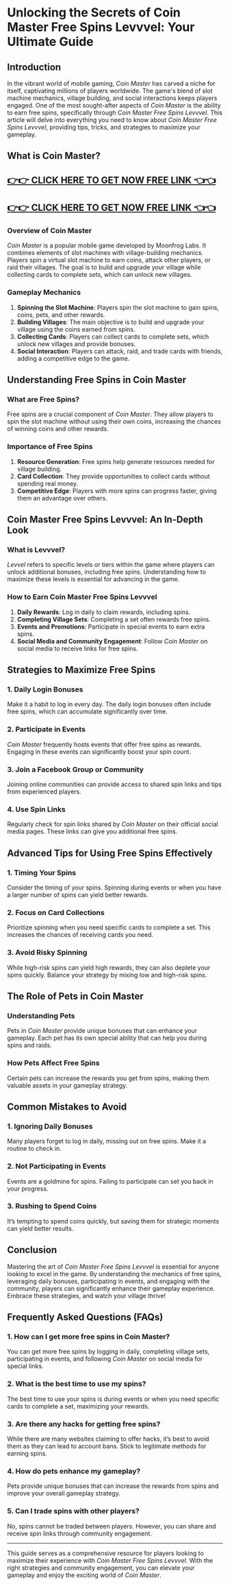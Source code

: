 # Unlocking the Secrets of Coin Master Free Spins Levvvel: Your Ultimate Guide

## Introduction

In the vibrant world of mobile gaming, *Coin Master* has carved a niche for itself, captivating millions of players worldwide. The game's blend of slot machine mechanics, village building, and social interactions keeps players engaged. One of the most sought-after aspects of *Coin Master* is the ability to earn free spins, specifically through *Coin Master Free Spins Levvvel*. This article will delve into everything you need to know about *Coin Master Free Spins Levvvel*, providing tips, tricks, and strategies to maximize your gameplay.

## What is Coin Master?


[👉👉 CLICK HERE TO GET NOW FREE LINK 👈👈](https://todaylink.site/CoinsLink/)
--
[👉👉 CLICK HERE TO GET NOW FREE LINK 👈👈](https://todaylink.site/CoinsLink/)
-

### Overview of Coin Master

*Coin Master* is a popular mobile game developed by Moonfrog Labs. It combines elements of slot machines with village-building mechanics. Players spin a virtual slot machine to earn coins, attack other players, or raid their villages. The goal is to build and upgrade your village while collecting cards to complete sets, which can unlock new villages.

### Gameplay Mechanics

1. **Spinning the Slot Machine**: Players spin the slot machine to gain spins, coins, pets, and other rewards.
2. **Building Villages**: The main objective is to build and upgrade your village using the coins earned from spins.
3. **Collecting Cards**: Players can collect cards to complete sets, which unlock new villages and provide bonuses.
4. **Social Interaction**: Players can attack, raid, and trade cards with friends, adding a competitive edge to the game.

## Understanding Free Spins in Coin Master

### What are Free Spins?

Free spins are a crucial component of *Coin Master*. They allow players to spin the slot machine without using their own coins, increasing the chances of winning coins and other rewards.

### Importance of Free Spins

1. **Resource Generation**: Free spins help generate resources needed for village building.
2. **Card Collection**: They provide opportunities to collect cards without spending real money.
3. **Competitive Edge**: Players with more spins can progress faster, giving them an advantage over others.

## Coin Master Free Spins Levvvel: An In-Depth Look

### What is Levvvel?

*Levvel* refers to specific levels or tiers within the game where players can unlock additional bonuses, including free spins. Understanding how to maximize these levels is essential for advancing in the game.

### How to Earn Coin Master Free Spins Levvvel

1. **Daily Rewards**: Log in daily to claim rewards, including spins.
2. **Completing Village Sets**: Completing a set often rewards free spins.
3. **Events and Promotions**: Participate in special events to earn extra spins.
4. **Social Media and Community Engagement**: Follow *Coin Master* on social media to receive links for free spins.

## Strategies to Maximize Free Spins

### 1. Daily Login Bonuses

Make it a habit to log in every day. The daily login bonuses often include free spins, which can accumulate significantly over time.

### 2. Participate in Events

*Coin Master* frequently hosts events that offer free spins as rewards. Engaging in these events can significantly boost your spin count.

### 3. Join a Facebook Group or Community

Joining online communities can provide access to shared spin links and tips from experienced players.

### 4. Use Spin Links

Regularly check for spin links shared by *Coin Master* on their official social media pages. These links can give you additional free spins.

## Advanced Tips for Using Free Spins Effectively

### 1. Timing Your Spins

Consider the timing of your spins. Spinning during events or when you have a larger number of spins can yield better rewards.

### 2. Focus on Card Collections

Prioritize spinning when you need specific cards to complete a set. This increases the chances of receiving cards you need.

### 3. Avoid Risky Spinning

While high-risk spins can yield high rewards, they can also deplete your spins quickly. Balance your strategy by mixing low and high-risk spins.

## The Role of Pets in Coin Master

### Understanding Pets

Pets in *Coin Master* provide unique bonuses that can enhance your gameplay. Each pet has its own special ability that can help you during spins and raids.

### How Pets Affect Free Spins

Certain pets can increase the rewards you get from spins, making them valuable assets in your gameplay strategy.

## Common Mistakes to Avoid

### 1. Ignoring Daily Bonuses

Many players forget to log in daily, missing out on free spins. Make it a routine to check in.

### 2. Not Participating in Events

Events are a goldmine for spins. Failing to participate can set you back in your progress.

### 3. Rushing to Spend Coins

It’s tempting to spend coins quickly, but saving them for strategic moments can yield better results.

## Conclusion

Mastering the art of *Coin Master Free Spins Levvvel* is essential for anyone looking to excel in the game. By understanding the mechanics of free spins, leveraging daily bonuses, participating in events, and engaging with the community, players can significantly enhance their gameplay experience. Embrace these strategies, and watch your village thrive!

## Frequently Asked Questions (FAQs)

### 1. How can I get more free spins in Coin Master?

You can get more free spins by logging in daily, completing village sets, participating in events, and following *Coin Master* on social media for special links.

### 2. What is the best time to use my spins?

The best time to use your spins is during events or when you need specific cards to complete a set, maximizing your rewards.

### 3. Are there any hacks for getting free spins?

While there are many websites claiming to offer hacks, it’s best to avoid them as they can lead to account bans. Stick to legitimate methods for earning spins.

### 4. How do pets enhance my gameplay?

Pets provide unique bonuses that can increase the rewards from spins and improve your overall gameplay strategy.

### 5. Can I trade spins with other players?

No, spins cannot be traded between players. However, you can share and receive spin links through community engagement.

---

This guide serves as a comprehensive resource for players looking to maximize their experience with *Coin Master Free Spins Levvvel*. With the right strategies and community engagement, you can elevate your gameplay and enjoy the exciting world of *Coin Master*.
